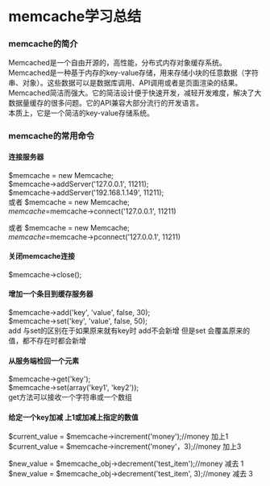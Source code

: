 # memcache学习总结


### memcache的简介

Memcached是一个自由开源的，高性能，分布式内存对象缓存系统。<br>
Memcached是一种基于内存的key-value存储，用来存储小块的任意数据（字符串、对象）。这些数据可以是数据库调用、API调用或者是页面渲染的结果。<br>
Memcached简洁而强大。它的简洁设计便于快速开发，减轻开发难度，解决了大数据量缓存的很多问题。它的API兼容大部分流行的开发语言。<br>
本质上，它是一个简洁的key-value存储系统。<br>


### memcache的常用命令

#### 连接服务器
$memcache = new Memcache;<br>
$memcache->addServer('127.0.0.1', 11211);<br>
$memcache->addServer('192.168.1.149', 11211);<br>
或者
$memcache = new Memcache;<br>
$memcache =$memcache->connect('127.0.0.1', 11211) <br>

或者
$memcache = new Memcache;<br>
$memcache =$memcache->pconnect('127.0.0.1', 11211) <br>

#### 关闭memcache连接
$memcache->close();<br>

#### 增加一个条目到缓存服务器
$memcache->add('key', 'value', false, 30);<br>
$memcache->set('key', 'value', false, 50);<br>
add 与set的区别在于如果原来就有key时 add不会新增 但是set 会覆盖原来的值，都不存在时都会新增<br>


#### 从服务端检回一个元素
$memcache->get('key');<br>
$memcache->set(array('key1', 'key2'));<br>
get方法可以接收一个字符串或一个数组<br>


#### 给定一个key加减 上1或加减上指定的数值
$current_value = $memcache->increment('money');//money 加上1
$current_value = $memcache->increment('money'，3);//money 加上3

$new_value = $memcache_obj->decrement('test_item');//money 减去 1
$new_value = $memcache_obj->decrement('test_item', 3);//money 减去 3

